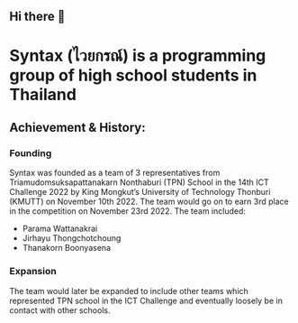 ## Hi there 👋

<!--

**Here are some ideas to get you started:**

🙋‍♀️ A short introduction - what is your organization all about?
🌈 Contribution guidelines - how can the community get involved?
👩‍💻 Useful resources - where can the community find your docs? Is there anything else the community should know?
🍿 Fun facts - what does your team eat for breakfast?
🧙 Remember, you can do mighty things with the power of [Markdown](https://docs.github.com/github/writing-on-github/getting-started-with-writing-and-formatting-on-github/basic-writing-and-formatting-syntax)
-->

# **Syntax (ไวยกรณ์)** is a programming group of high school students in Thailand

## Achievement & History:

### Founding
  Syntax was founded as a team of 3 representatives from Triamudomsuksapattanakarn Nonthaburi (TPN) School in the 14th ICT Challenge 2022 by King Mongkut’s University of Technology Thonburi (KMUTT) on November 10th 2022. The team would go on to earn 3rd place in the competition on November 23rd 2022.
  The team included:
  - Parama Wattanakrai
  - Jirhayu Thongchotchoung
  - Thanakorn Boonyasena
### Expansion
  The team would later be expanded to include other teams which represented TPN school in the ICT Challenge and eventually loosely be in contact with other schools.
